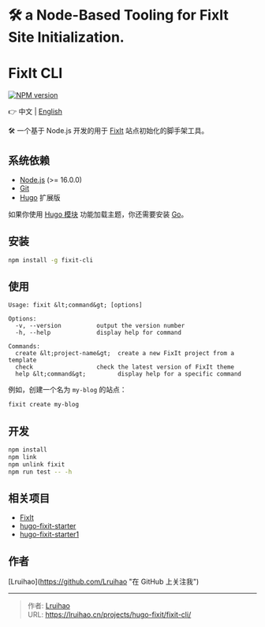 # 🛠️ a Node-Based Tooling for FixIt Site Initialization.

# FixIt CLI

[![NPM version](https://img.shields.io/npm/v/fixit-cli.svg)](https://www.npmjs.com/package/fixit-cli)

👉 中文 | [English](README.en.md)

🛠️ 一个基于 Node.js 开发的用于 [FixIt](https://github.com/hugo-fixit/FixIt) 站点初始化的脚手架工具。

## 系统依赖

- [Node.js](https://nodejs.org/) (&gt;= 16.0.0)
- [Git](https://git-scm.com/)
- [Hugo](https://gohugo.io/) 扩展版

如果你使用 [Hugo 模块](https://gohugo.io/hugo-modules/) 功能加载主题，你还需要安装 [Go](https://golang.org/dl/)。

## 安装

```bash
npm install -g fixit-cli
```

## 使用

```plain
Usage: fixit &lt;command&gt; [options]

Options:
  -v, --version          output the version number
  -h, --help             display help for command

Commands:
  create &lt;project-name&gt;  create a new FixIt project from a template
  check                  check the latest version of FixIt theme
  help &lt;command&gt;         display help for a specific command
```

例如，创建一个名为 `my-blog` 的站点：

```bash
fixit create my-blog
```

## 开发

```bash
npm install
npm link
npm unlink fixit
npm run test -- -h
```

## 相关项目

- [FixIt](https://github.com/hugo-fixit/FixIt)
- [hugo-fixit-starter](https://github.com/hugo-fixit/hugo-fixit-starter)
- [hugo-fixit-starter1](https://github.com/hugo-fixit/hugo-fixit-starter1)

## 作者

[Lruihao](https://github.com/Lruihao &#34;在 GitHub 上关注我&#34;)


---

> 作者: [Lruihao](https://github.com/Lruihao)  
> URL: https://lruihao.cn/projects/hugo-fixit/fixit-cli/  

